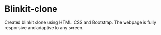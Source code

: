 # Blinkit-clone
Created blinkit clone using HTML, CSS and Bootstrap.
The webpage is fully responsive and adaptive to any screen.
